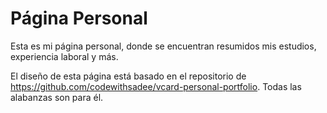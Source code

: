 # Página Personal

Esta es mi página personal, donde se encuentran resumidos mis estudios, experiencia laboral y más.

El diseño de esta página está basado en el repositorio de https://github.com/codewithsadee/vcard-personal-portfolio. Todas las alabanzas son para él.